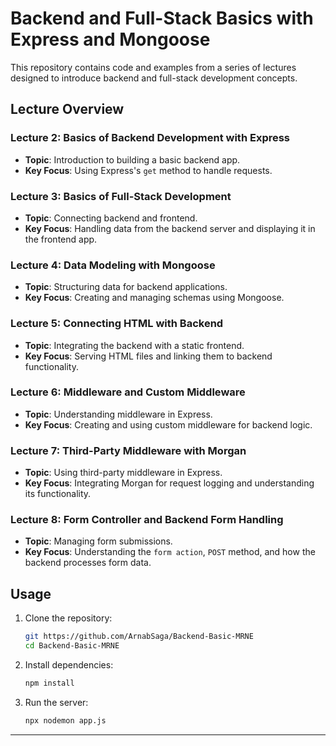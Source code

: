 # Backend and Full-Stack Basics with Express and Mongoose

This repository contains code and examples from a series of lectures designed to introduce backend and full-stack development concepts.

## Lecture Overview

### Lecture 2: Basics of Backend Development with Express
- **Topic**: Introduction to building a basic backend app.
- **Key Focus**: Using Express's `get` method to handle requests.

### Lecture 3: Basics of Full-Stack Development
- **Topic**: Connecting backend and frontend.
- **Key Focus**: Handling data from the backend server and displaying it in the frontend app.

### Lecture 4: Data Modeling with Mongoose
- **Topic**: Structuring data for backend applications.
- **Key Focus**: Creating and managing schemas using Mongoose.

### Lecture 5: Connecting HTML with Backend
- **Topic**: Integrating the backend with a static frontend.
- **Key Focus**: Serving HTML files and linking them to backend functionality.

### Lecture 6: Middleware and Custom Middleware
- **Topic**: Understanding middleware in Express.
- **Key Focus**: Creating and using custom middleware for backend logic.

### Lecture 7: Third-Party Middleware with Morgan
- **Topic**: Using third-party middleware in Express.
- **Key Focus**: Integrating Morgan for request logging and understanding its functionality.

### Lecture 8: Form Controller and Backend Form Handling
- **Topic**: Managing form submissions.
- **Key Focus**: Understanding the `form action`, `POST` method, and how the backend processes form data.

## Usage

1. Clone the repository:
    ```bash
    git https://github.com/ArnabSaga/Backend-Basic-MRNE
    cd Backend-Basic-MRNE
    ```
2. Install dependencies:
    ```bash
    npm install
    ```
3. Run the server:
    ```bash
    npx nodemon app.js
    ```
---